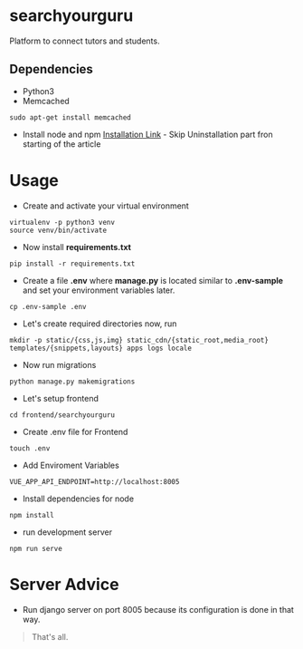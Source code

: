 # searchyourguru

Platform to connect tutors and students.

## Dependencies

- Python3
- Memcached

```
sudo apt-get install memcached
```

- Install node and npm
  [Installation Link](https://raturi.in/blog/nodejs-and-npm-proper-installation-and-uninstallation-ubuntu/) - Skip Uninstallation part fron starting of the article

# Usage

- Create and activate your virtual environment

```
virtualenv -p python3 venv
source venv/bin/activate
```

- Now install **requirements.txt**

```
pip install -r requirements.txt
```

- Create a file **.env** where **manage.py** is located similar to **.env-sample** and set your environment variables later.

```
cp .env-sample .env
```

- Let's create required directories now, run

```
mkdir -p static/{css,js,img} static_cdn/{static_root,media_root} templates/{snippets,layouts} apps logs locale
```

- Now run migrations

```
python manage.py makemigrations
```

- Let's setup frontend

```
cd frontend/searchyourguru
```

- Create .env file for Frontend

```
touch .env
```

- Add Enviroment Variables

```
VUE_APP_API_ENDPOINT=http://localhost:8005
```

- Install dependencies for node

```
npm install
```

- run development server

```
npm run serve
```

# Server Advice

- Run django server on port 8005 because its configuration is done in that way.

> That's all.
